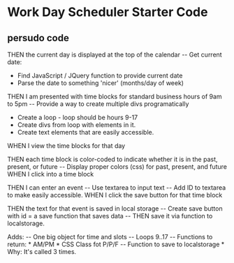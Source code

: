 # Work Day Scheduler Starter Code

## persudo code 

THEN the current day is displayed
at the top of the calendar
-- Get current date:
* Find JavaScript / JQuery function to provide current date
* Parse the date to something 'nicer' (months/day of week)

THEN I am presented with time blocks for standard business hours of 9am to 5pm
-- Provide a way to create multiple divs programatically
* Create a loop - loop should be hours 9-17
* Create divs from loop with elements in it.
* Create text elements that are easily accessible.

WHEN I view the time blocks for that day

THEN each time block is color-coded to indicate whether it is in the past, present, or future
-- Display proper colors (css) for past, present, and future
WHEN I click into a time block

THEN I can enter an event
-- Use textarea to input text
-- Add ID to textarea to make easily accessible.
WHEN I click the save button for that time block

THEN the text for that event is saved in local storage
-- Create save button with id = a save function that saves data
-- THEN save it via function to localstorage.

Adds:
-- One big object for time and slots
-- Loops 9..17
-- Functions to return:
    * AM/PM
    * CSS Class fot P/P/F
-- Function to save to localstorage
    * Why: It's called 3 times.